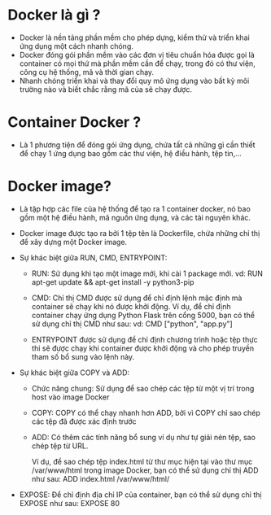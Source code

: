 # Docker là gì ?
- Docker là nền tảng phần mềm cho phép dựng, kiểm thử và triển khai ứng dụng một cách nhanh chóng. 
- Docker đóng gói phần mềm vào các đơn vị tiêu chuẩn hóa được gọi là container có mọi thứ mà phần mềm cần để chạy, trong đó có thư viện, công cụ hệ thống, mã và thời gian chạy. 
- Nhanh chóng triển khai và thay đổi quy mô ứng dụng vào bất kỳ môi trường nào và biết chắc rằng mã của sẽ chạy được.


# Container Docker ?
- Là 1 phương tiện để đóng gói ứng dụng, chứa tất cả những gì cần thiết để chạy 1 ứng dụng bao gồm các thư viện, hệ điều hành, tệp tin,...

# Docker image?
- Là tập hợp các file của hệ thống để tạo ra 1 container docker, nó bao gồm một hệ điều hành, mã nguồn ứng dụng, và các tài nguyên khác.
- Docker image được tạo ra bởi 1 tệp tên là Dockerfile, chứa những chỉ thị để xây dựng một Docker image.
 
- Sự khác biệt giữa RUN, CMD, ENTRYPOINT:
    + RUN: Sử dụng khi tạo một image mới, khi cài 1 package mới.
        vd: RUN apt-get update && apt-get install -y python3-pip 



    + CMD: Chỉ thị CMD được sử dụng để chỉ định lệnh mặc định mà container sẽ chạy khi nó được khởi động. Ví dụ, để chỉ định container chạy ứng dụng Python Flask trên cổng 5000, bạn có thể sử dụng chỉ thị CMD như sau:
        vd: CMD ["python", "app.py"]



    + ENTRYPOINT được sử dụng để chỉ định chương trình hoặc tệp thực thi sẽ được chạy khi container được khởi động và cho phép truyền tham số bổ sung vào lệnh này.

- Sự khác biệt giữa COPY và ADD:
    + Chức năng chung: Sử dụng để sao chép các tệp từ một vị trí trong host vào image Docker
    + COPY: COPY có thể chạy nhanh hơn ADD, bởi vì COPY chỉ sao chép các tệp đã được xác định trước
    + ADD: Có thêm các tính năng bổ sung ví dụ như tự giải nén tệp, sao chép tệp từ URL.

        Ví dụ, để sao chép tệp index.html từ thư mục hiện tại vào thư mục /var/www/html trong image Docker, bạn có thể sử dụng chỉ thị ADD như sau: ADD index.html /var/www/html/

- EXPOSE: Để chỉ định địa chỉ IP của container, bạn có thể sử dụng chỉ thị EXPOSE như sau: EXPOSE 80